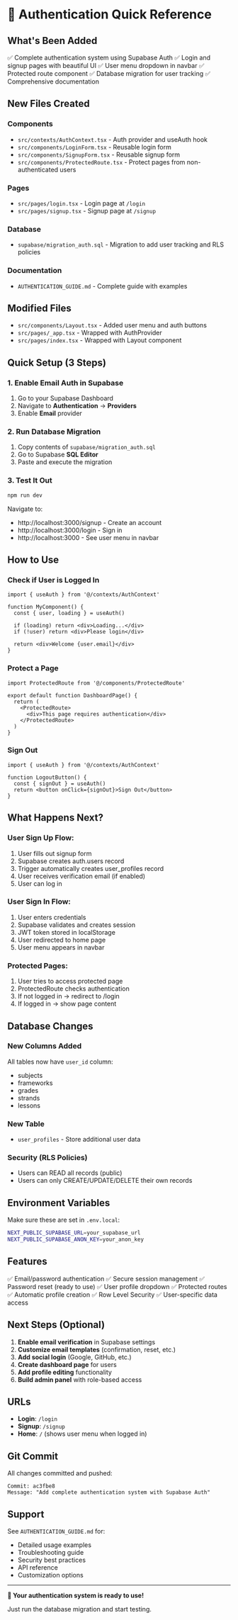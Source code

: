 # 🔐 Authentication Quick Reference

## What's Been Added

✅ Complete authentication system using Supabase Auth
✅ Login and signup pages with beautiful UI
✅ User menu dropdown in navbar
✅ Protected route component
✅ Database migration for user tracking
✅ Comprehensive documentation

## New Files Created

### Components
- `src/contexts/AuthContext.tsx` - Auth provider and useAuth hook
- `src/components/LoginForm.tsx` - Reusable login form
- `src/components/SignupForm.tsx` - Reusable signup form
- `src/components/ProtectedRoute.tsx` - Protect pages from non-authenticated users

### Pages
- `src/pages/login.tsx` - Login page at `/login`
- `src/pages/signup.tsx` - Signup page at `/signup`

### Database
- `supabase/migration_auth.sql` - Migration to add user tracking and RLS policies

### Documentation
- `AUTHENTICATION_GUIDE.md` - Complete guide with examples

## Modified Files

- `src/components/Layout.tsx` - Added user menu and auth buttons
- `src/pages/_app.tsx` - Wrapped with AuthProvider
- `src/pages/index.tsx` - Wrapped with Layout component

## Quick Setup (3 Steps)

### 1. Enable Email Auth in Supabase
1. Go to your Supabase Dashboard
2. Navigate to **Authentication** → **Providers**
3. Enable **Email** provider

### 2. Run Database Migration
1. Copy contents of `supabase/migration_auth.sql`
2. Go to Supabase **SQL Editor**
3. Paste and execute the migration

### 3. Test It Out
```bash
npm run dev
```

Navigate to:
- http://localhost:3000/signup - Create an account
- http://localhost:3000/login - Sign in
- http://localhost:3000 - See user menu in navbar

## How to Use

### Check if User is Logged In

```tsx
import { useAuth } from '@/contexts/AuthContext'

function MyComponent() {
  const { user, loading } = useAuth()
  
  if (loading) return <div>Loading...</div>
  if (!user) return <div>Please login</div>
  
  return <div>Welcome {user.email}</div>
}
```

### Protect a Page

```tsx
import ProtectedRoute from '@/components/ProtectedRoute'

export default function DashboardPage() {
  return (
    <ProtectedRoute>
      <div>This page requires authentication</div>
    </ProtectedRoute>
  )
}
```

### Sign Out

```tsx
import { useAuth } from '@/contexts/AuthContext'

function LogoutButton() {
  const { signOut } = useAuth()
  return <button onClick={signOut}>Sign Out</button>
}
```

## What Happens Next?

### User Sign Up Flow:
1. User fills out signup form
2. Supabase creates auth.users record
3. Trigger automatically creates user_profiles record
4. User receives verification email (if enabled)
5. User can log in

### User Sign In Flow:
1. User enters credentials
2. Supabase validates and creates session
3. JWT token stored in localStorage
4. User redirected to home page
5. User menu appears in navbar

### Protected Pages:
1. User tries to access protected page
2. ProtectedRoute checks authentication
3. If not logged in → redirect to /login
4. If logged in → show page content

## Database Changes

### New Columns Added
All tables now have `user_id` column:
- subjects
- frameworks
- grades
- strands
- lessons

### New Table
- `user_profiles` - Store additional user data

### Security (RLS Policies)
- Users can READ all records (public)
- Users can only CREATE/UPDATE/DELETE their own records

## Environment Variables

Make sure these are set in `.env.local`:

```bash
NEXT_PUBLIC_SUPABASE_URL=your_supabase_url
NEXT_PUBLIC_SUPABASE_ANON_KEY=your_anon_key
```

## Features

✅ Email/password authentication
✅ Secure session management
✅ Password reset (ready to use)
✅ User profile dropdown
✅ Protected routes
✅ Automatic profile creation
✅ Row Level Security
✅ User-specific data access

## Next Steps (Optional)

1. **Enable email verification** in Supabase settings
2. **Customize email templates** (confirmation, reset, etc.)
3. **Add social login** (Google, GitHub, etc.)
4. **Create dashboard page** for users
5. **Add profile editing** functionality
6. **Build admin panel** with role-based access

## URLs

- **Login**: `/login`
- **Signup**: `/signup`
- **Home**: `/` (shows user menu when logged in)

## Git Commit

All changes committed and pushed:
```
Commit: ac3fbe8
Message: "Add complete authentication system with Supabase Auth"
```

## Support

See `AUTHENTICATION_GUIDE.md` for:
- Detailed usage examples
- Troubleshooting guide
- Security best practices
- API reference
- Customization options

---

**🎉 Your authentication system is ready to use!**

Just run the database migration and start testing.
